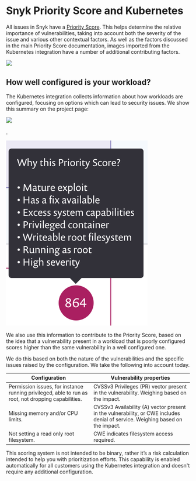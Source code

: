 # Snyk Priority Score and Kubernetes

All issues in Snyk have a [Priority Score](../../../../features/fixing-and-prioritizing-issues/issue-management/snyk-priority-score.md). This helps determine the relative importance of vulnerabilities, taking into account both the severity of the issue and various other contextual factors. As well as the factors discussed in the main Priority Score documentation, images imported from the Kubernetes integration have a number of additional contributing factors.

![](../../../../.gitbook/assets/screenshot\_2020-06-23\_at\_09.09.52.png)

## How well configured is your workload?

The Kubernetes integration collects information about how workloads are configured, focusing on options which can lead to security issues. We show this summary on the project page:

![](../../../../.gitbook/assets/screenshot\_2020-06-23\_at\_09.10.39.png)

.

![](../../../../.gitbook/assets/image-1.png)

We also use this information to contribute to the Priority Score, based on the idea that a vulnerability present in a workload that is poorly configured scores higher than the same vulnerability in a well configured one.

We do this based on both the nature of the vulnerabilities and the specific issues raised by the configuration. We take the following into account today.

| **Configuration**                                                                                   | **Vulnerability properties**                                                                                                  |
| --------------------------------------------------------------------------------------------------- | ----------------------------------------------------------------------------------------------------------------------------- |
| Permission issues, for instance running privileged, able to run as root, not dropping capabilities. | CVSSv3 Privileges (PR) vector present in the vulnerability. Weighing based on the impact.                                     |
| Missing memory and/or CPU limits.                                                                   | CVSSv3 Availability (A) vector present in the vulnerability, or CWE includes denial of service. Weighing based on the impact. |
| Not setting a read only root filesystem.                                                            | CWE indicates filesystem access required.                                                                                     |

This scoring system is not intended to be binary, rather it’s a risk calculation intended to help you with prioritization efforts. This capability is enabled automatically for all customers using the Kubernetes integration and doesn't require any additional configuration.
